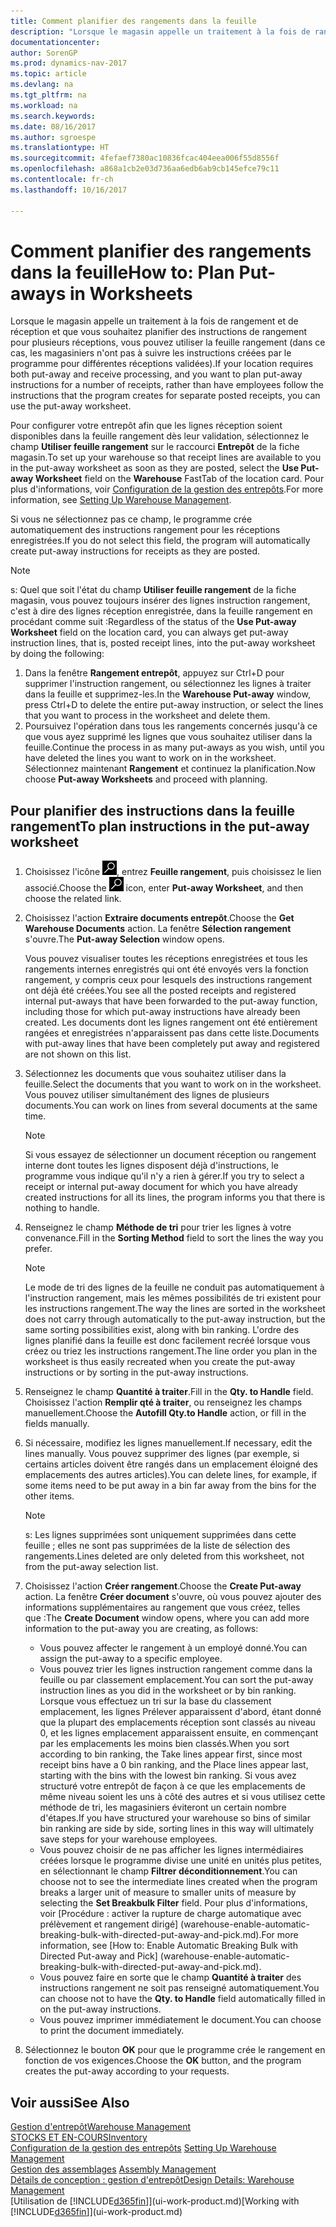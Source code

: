 ```yaml
---
title: Comment planifier des rangements dans la feuille
description: "Lorsque le magasin appelle un traitement à la fois de rangement et de réception et que vous souhaitez planifier des instructions de rangement pour plusieurs réceptions, vous pouvez utiliser la feuille rangement (dans ce cas, les magasiniers n'ont pas à suivre les instructions créées par le programme pour différentes réceptions validées)."
documentationcenter: 
author: SorenGP
ms.prod: dynamics-nav-2017
ms.topic: article
ms.devlang: na
ms.tgt_pltfrm: na
ms.workload: na
ms.search.keywords: 
ms.date: 08/16/2017
ms.author: sgroespe
ms.translationtype: HT
ms.sourcegitcommit: 4fefaef7380ac10836fcac404eea006f55d8556f
ms.openlocfilehash: a868a1cb2e03d736aa6edb6ab9cb145efce79c11
ms.contentlocale: fr-ch
ms.lasthandoff: 10/16/2017

---
```

# <a name="how-to-plan-put-aways-in-worksheets"></a><span data-ttu-id="4daa3-103">Comment planifier des rangements dans la feuille</span><span class="sxs-lookup"><span data-stu-id="4daa3-103">How to: Plan Put-aways in Worksheets</span></span>
<span data-ttu-id="4daa3-104">Lorsque le magasin appelle un traitement à la fois de rangement et de réception et que vous souhaitez planifier des instructions de rangement pour plusieurs réceptions, vous pouvez utiliser la feuille rangement (dans ce cas, les magasiniers n'ont pas à suivre les instructions créées par le programme pour différentes réceptions validées).</span><span class="sxs-lookup"><span data-stu-id="4daa3-104">If your location requires both put-away and receive processing, and you want to plan put-away instructions for a number of receipts, rather than have employees follow the instructions that the program creates for separate posted receipts, you can use the put-away worksheet.</span></span>  

<span data-ttu-id="4daa3-105">Pour configurer votre entrepôt afin que les lignes réception soient disponibles dans la feuille rangement dès leur validation, sélectionnez le champ **Utiliser feuille rangement** sur le raccourci **Entrepôt** de la fiche magasin.</span><span class="sxs-lookup"><span data-stu-id="4daa3-105">To set up your warehouse so that receipt lines are available to you in the put-away worksheet as soon as they are posted, select the **Use Put-away Worksheet** field on the **Warehouse** FastTab of the location card.</span></span> <span data-ttu-id="4daa3-106">Pour plus d'informations, voir [Configuration de la gestion des entrepôts](warehouse-setup-warehouse.md).</span><span class="sxs-lookup"><span data-stu-id="4daa3-106">For more information, see [Setting Up Warehouse Management](warehouse-setup-warehouse.md).</span></span>  

<span data-ttu-id="4daa3-107">Si vous ne sélectionnez pas ce champ, le programme crée automatiquement des instructions rangement pour les réceptions enregistrées.</span><span class="sxs-lookup"><span data-stu-id="4daa3-107">If you do not select this field, the program will automatically create put-away instructions for receipts as they are posted.</span></span>  

> [!NOTE]  
>  <span data-ttu-id="4daa3-108">s: Quel que soit l'état du champ **Utiliser feuille rangement** de la fiche magasin, vous pouvez toujours insérer des lignes instruction rangement, c'est à dire des lignes réception enregistrée, dans la feuille rangement en procédant comme suit :</span><span class="sxs-lookup"><span data-stu-id="4daa3-108">Regardless of the status of the **Use Put-away Worksheet** field on the location card, you can always get put-away instruction lines, that is, posted receipt lines, into the put-away worksheet by doing the following:</span></span>  
>   
>  1.  <span data-ttu-id="4daa3-109">Dans la fenêtre **Rangement entrepôt**, appuyez sur Ctrl+D pour supprimer l'instruction rangement, ou sélectionnez les lignes à traiter dans la feuille et supprimez-les.</span><span class="sxs-lookup"><span data-stu-id="4daa3-109">In the **Warehouse Put-away** window, press Ctrl+D to delete the entire put-away instruction, or select the lines that you want to process in the worksheet and delete them.</span></span>  
> 2.  <span data-ttu-id="4daa3-110">Poursuivez l'opération dans tous les rangements concernés jusqu'à ce que vous ayez supprimé les lignes que vous souhaitez utiliser dans la feuille.</span><span class="sxs-lookup"><span data-stu-id="4daa3-110">Continue the process in as many put-aways as you wish, until you have deleted the lines you want to work on in the worksheet.</span></span> <span data-ttu-id="4daa3-111">Sélectionnez maintenant **Rangement** et continuez la planification.</span><span class="sxs-lookup"><span data-stu-id="4daa3-111">Now choose **Put-away Worksheets** and proceed with planning.</span></span>  

## <a name="to-plan-instructions-in-the-put-away-worksheet"></a><span data-ttu-id="4daa3-112">Pour planifier des instructions dans la feuille rangement</span><span class="sxs-lookup"><span data-stu-id="4daa3-112">To plan instructions in the put-away worksheet</span></span>  
1.  <span data-ttu-id="4daa3-113">Choisissez l'icône ![Page ou état pour la recherche](media/ui-search/search_small.png "Page ou état pour la recherche"), entrez **Feuille rangement**, puis choisissez le lien associé.</span><span class="sxs-lookup"><span data-stu-id="4daa3-113">Choose the ![Search for Page or Report](media/ui-search/search_small.png "Search for Page or Report icon") icon, enter **Put-away Worksheet**, and then choose the related link.</span></span>  
2.  <span data-ttu-id="4daa3-114">Choisissez l'action **Extraire documents entrepôt**.</span><span class="sxs-lookup"><span data-stu-id="4daa3-114">Choose the **Get Warehouse Documents** action.</span></span> <span data-ttu-id="4daa3-115">La fenêtre **Sélection rangement** s'ouvre.</span><span class="sxs-lookup"><span data-stu-id="4daa3-115">The **Put-away Selection** window opens.</span></span>  

    <span data-ttu-id="4daa3-116">Vous pouvez visualiser toutes les réceptions enregistrées et tous les rangements internes enregistrés qui ont été envoyés vers la fonction rangement, y compris ceux pour lesquels des instructions rangement ont déjà été créées.</span><span class="sxs-lookup"><span data-stu-id="4daa3-116">You see all the posted receipts and registered internal put-aways that have been forwarded to the put-away function, including those for which put-away instructions have already been created.</span></span> <span data-ttu-id="4daa3-117">Les documents dont les lignes rangement ont été entièrement rangées et enregistrées n'apparaissent pas dans cette liste.</span><span class="sxs-lookup"><span data-stu-id="4daa3-117">Documents with put-away lines that have been completely put away and registered are not shown on this list.</span></span>  

3. <span data-ttu-id="4daa3-118">Sélectionnez les documents que vous souhaitez utiliser dans la feuille.</span><span class="sxs-lookup"><span data-stu-id="4daa3-118">Select the documents that you want to work on in the worksheet.</span></span> <span data-ttu-id="4daa3-119">Vous pouvez utiliser simultanément des lignes de plusieurs documents.</span><span class="sxs-lookup"><span data-stu-id="4daa3-119">You can work on lines from several documents at the same time.</span></span>  

    > [!NOTE]  
    >  <span data-ttu-id="4daa3-120">Si vous essayez de sélectionner un document réception ou rangement interne dont toutes les lignes disposent déjà d'instructions, le programme vous indique qu'il n'y a rien à gérer.</span><span class="sxs-lookup"><span data-stu-id="4daa3-120">If you try to select a receipt or internal put-away document for which you have already created instructions for all its lines, the program informs you that there is nothing to handle.</span></span>  

4. <span data-ttu-id="4daa3-121">Renseignez le champ **Méthode de tri** pour trier les lignes à votre convenance.</span><span class="sxs-lookup"><span data-stu-id="4daa3-121">Fill in the **Sorting Method** field to sort the lines the way you prefer.</span></span>  

    > [!NOTE]  
    >  <span data-ttu-id="4daa3-122">Le mode de tri des lignes de la feuille ne conduit pas automatiquement à l'instruction rangement, mais les mêmes possibilités de tri existent pour les instructions rangement.</span><span class="sxs-lookup"><span data-stu-id="4daa3-122">The way the lines are sorted in the worksheet does not carry through automatically to the put-away instruction, but the same sorting possibilities exist, along with bin ranking.</span></span> <span data-ttu-id="4daa3-123">L'ordre des lignes planifié dans la feuille est donc facilement recréé lorsque vous créez ou triez les instructions rangement.</span><span class="sxs-lookup"><span data-stu-id="4daa3-123">The line order you plan in the worksheet is thus easily recreated when you create the put-away instructions or by sorting in the put-away instructions.</span></span>  

5.  <span data-ttu-id="4daa3-124">Renseignez le champ **Quantité à traiter**.</span><span class="sxs-lookup"><span data-stu-id="4daa3-124">Fill in the **Qty. to Handle** field.</span></span> <span data-ttu-id="4daa3-125">Choisissez l'action **Remplir qté à traiter**, ou renseignez les champs manuellement.</span><span class="sxs-lookup"><span data-stu-id="4daa3-125">Choose the **Autofill Qty.to Handle** action, or fill in the fields manually.</span></span>  
6.  <span data-ttu-id="4daa3-126">Si nécessaire, modifiez les lignes manuellement.</span><span class="sxs-lookup"><span data-stu-id="4daa3-126">If necessary, edit the lines manually.</span></span> <span data-ttu-id="4daa3-127">Vous pouvez supprimer des lignes (par exemple, si certains articles doivent être rangés dans un emplacement éloigné des emplacements des autres articles).</span><span class="sxs-lookup"><span data-stu-id="4daa3-127">You can delete lines, for example, if some items need to be put away in a bin far away from the bins for the other items.</span></span>  

    > [!NOTE]  
    >  <span data-ttu-id="4daa3-128">s: Les lignes supprimées sont uniquement supprimées dans cette feuille ; elles ne sont pas supprimées de la liste de sélection des rangements.</span><span class="sxs-lookup"><span data-stu-id="4daa3-128">Lines deleted are only deleted from this worksheet, not from the put-away selection list.</span></span>  

7.  <span data-ttu-id="4daa3-129">Choisissez l'action **Créer rangement**.</span><span class="sxs-lookup"><span data-stu-id="4daa3-129">Choose the **Create Put-away** action.</span></span> <span data-ttu-id="4daa3-130">La fenêtre **Créer document** s'ouvre, où vous pouvez ajouter des informations supplémentaires au rangement que vous créez, telles que :</span><span class="sxs-lookup"><span data-stu-id="4daa3-130">The **Create Document** window opens, where you can add more information to the put-away you are creating, as follows:</span></span>  

    -   <span data-ttu-id="4daa3-131">Vous pouvez affecter le rangement à un employé donné.</span><span class="sxs-lookup"><span data-stu-id="4daa3-131">You can assign the put-away to a specific employee.</span></span>  
    -   <span data-ttu-id="4daa3-132">Vous pouvez trier les lignes instruction rangement comme dans la feuille ou par classement emplacement.</span><span class="sxs-lookup"><span data-stu-id="4daa3-132">You can sort the put-away instruction lines as you did in the worksheet or by bin ranking.</span></span> <span data-ttu-id="4daa3-133">Lorsque vous effectuez un tri sur la base du classement emplacement, les lignes Prélever apparaissent d'abord, étant donné que la plupart des emplacements réception sont classés au niveau 0, et les lignes emplacement apparaissent ensuite, en commençant par les emplacements les moins bien classés.</span><span class="sxs-lookup"><span data-stu-id="4daa3-133">When you sort according to bin ranking, the Take lines appear first, since most receipt bins have a 0 bin ranking, and the Place lines appear last, starting with the bins with the lowest bin ranking.</span></span> <span data-ttu-id="4daa3-134">Si vous avez structuré votre entrepôt de façon à ce que les emplacements de même niveau soient les uns à côté des autres et si vous utilisez cette méthode de tri, les magasiniers éviteront un certain nombre d'étapes.</span><span class="sxs-lookup"><span data-stu-id="4daa3-134">If you have structured your warehouse so bins of similar bin ranking are side by side, sorting lines in this way will ultimately save steps for your warehouse employees.</span></span>  
    -   <span data-ttu-id="4daa3-135">Vous pouvez choisir de ne pas afficher les lignes intermédiaires créées lorsque le programme divise une unité en unités plus petites, en sélectionnant le champ **Filtrer déconditionnement**.</span><span class="sxs-lookup"><span data-stu-id="4daa3-135">You can choose not to see the intermediate lines created when the program breaks a larger unit of measure to smaller units of measure by selecting the **Set Breakbulk Filter** field.</span></span> <span data-ttu-id="4daa3-136">Pour plus d'informations, voir [Procédure : activer la rupture de charge automatique avec prélèvement et rangement dirigé] (warehouse-enable-automatic-breaking-bulk-with-directed-put-away-and-pick.md).</span><span class="sxs-lookup"><span data-stu-id="4daa3-136">For more information, see [How to: Enable Automatic Breaking Bulk with Directed Put-away and Pick] (warehouse-enable-automatic-breaking-bulk-with-directed-put-away-and-pick.md).</span></span>  
    -   <span data-ttu-id="4daa3-137">Vous pouvez faire en sorte que le champ **Quantité à traiter** des instructions rangement ne soit pas renseigné automatiquement.</span><span class="sxs-lookup"><span data-stu-id="4daa3-137">You can choose not to have the **Qty. to Handle** field automatically filled in on the put-away instructions.</span></span>  
    -   <span data-ttu-id="4daa3-138">Vous pouvez imprimer immédiatement le document.</span><span class="sxs-lookup"><span data-stu-id="4daa3-138">You can choose to print the document immediately.</span></span>  

8.  <span data-ttu-id="4daa3-139">Sélectionnez le bouton **OK** pour que le programme crée le rangement en fonction de vos exigences.</span><span class="sxs-lookup"><span data-stu-id="4daa3-139">Choose the **OK** button, and the program creates the put-away according to your requests.</span></span>  

## <a name="see-also"></a><span data-ttu-id="4daa3-140">Voir aussi</span><span class="sxs-lookup"><span data-stu-id="4daa3-140">See Also</span></span>  
[<span data-ttu-id="4daa3-141">Gestion d'entrepôt</span><span class="sxs-lookup"><span data-stu-id="4daa3-141">Warehouse Management</span></span>](warehouse-manage-warehouse.md)  
[<span data-ttu-id="4daa3-142">STOCKS ET EN-COURS</span><span class="sxs-lookup"><span data-stu-id="4daa3-142">Inventory</span></span>](inventory-manage-inventory.md)  
<span data-ttu-id="4daa3-143">[Configuration de la gestion des entrepôts](warehouse-setup-warehouse.md)   </span><span class="sxs-lookup"><span data-stu-id="4daa3-143">[Setting Up Warehouse Management](warehouse-setup-warehouse.md)   </span></span>  
<span data-ttu-id="4daa3-144">[Gestion des assemblages](assembly-assemble-items.md)  </span><span class="sxs-lookup"><span data-stu-id="4daa3-144">[Assembly Management](assembly-assemble-items.md)  </span></span>  
[<span data-ttu-id="4daa3-145">Détails de conception : gestion d'entrepôt</span><span class="sxs-lookup"><span data-stu-id="4daa3-145">Design Details: Warehouse Management</span></span>](design-details-warehouse-management.md)  
<span data-ttu-id="4daa3-146">[Utilisation de [!INCLUDE[d365fin](includes/d365fin_md.md)]](ui-work-product.md)</span><span class="sxs-lookup"><span data-stu-id="4daa3-146">[Working with [!INCLUDE[d365fin](includes/d365fin_md.md)]](ui-work-product.md)</span></span>

